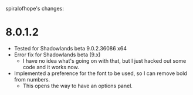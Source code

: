 spiralofhope's changes:

# 8.0.1.2

- Tested for Shadowlands beta 9.0.2.36086 x64
- Error fix for Shadowlands beta (9.x)
  -  I have no idea what's going on with that, but I just hacked out some code and it works now.
- Implemented a preference for the font to be used, so I can remove bold from numbers.
  -  This opens the way to have an options panel.
